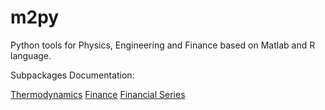 # m2py

Python tools for Physics, Engineering and Finance based on Matlab and R language.

Subpackages Documentation:


[Thermodynamics](http://github.com/caiorss/m2py/tree/master/m2py/thermo)
[Finance](http://github.com/caiorss/m2py/tree/master/m2py/finance)
[Financial Series](https://github.com/caiorss/m2py/tree/master/m2py/finance/series)
    